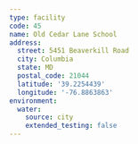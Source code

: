 ```yaml
---
type: facility
code: 45
name: Old Cedar Lane School
address:
  street: 5451 Beaverkill Road
  city: Columbia
  state: MD
  postal_code: 21044
  latitude: '39.2254439'
  longitude: '-76.8863863'
environment:
  water:
    source: city
    extended_testing: false
---
```

